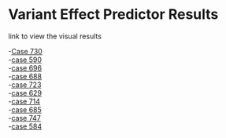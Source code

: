 # Variant Effect Predictor Results

link to view the visual results

-[Case 730](https://grch37.ensembl.org/Homo_sapiens/Tools/VEP/Results?tl=uvMCXWAUB0bzdk80-10924377)<br>
-[case 590](https://grch37.ensembl.org/Homo_sapiens/Tools/VEP/Results?tl=pRATlcg7xvlPbGlo-10924375)<br>
-[case 696](https://grch37.ensembl.org/Homo_sapiens/Tools/VEP/Results?tl=3gELg7NuYqXvoRHR-10924373)<br>
-[case 688](https://grch37.ensembl.org/Homo_sapiens/Tools/VEP/Results?tl=T4Js3R40Qd4nLvzW-10924351)<br>
-[case 723](https://grch37.ensembl.org/Homo_sapiens/Tools/VEP/Results?tl=jVFnaKU76KytKkjD-10924347)<br>
-[case 629](https://grch37.ensembl.org/Homo_sapiens/Tools/VEP/Results?tl=wp8qpm53Bt4SuYiC-10924314)<br>
-[case 714](https://grch37.ensembl.org/Homo_sapiens/Tools/VEP/Results?tl=YblXHRKsKEkKeqUf-10924310)<br>
-[case 685](https://grch37.ensembl.org/Homo_sapiens/Tools/VEP/Results?tl=D36Ddx9tZFQ3H7J5-10924177)<br>
-[case 747](https://grch37.ensembl.org/Homo_sapiens/Tools/VEP/Results?tl=xHRvrlhCifqPeUSf-10924140)<br>
-[case 584](https://grch37.ensembl.org/Homo_sapiens/Tools/VEP/Results?tl=ClBTWoFIR0DcBvqp-10924125)<br>
